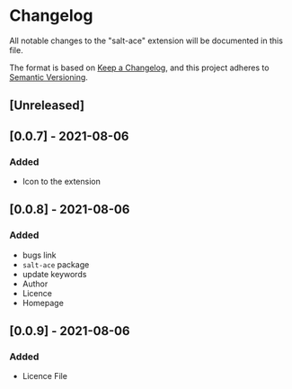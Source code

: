 # Changelog

All notable changes to the "salt-ace" extension will be documented in this file.

The format is based on [Keep a Changelog](https://keepachangelog.com/en/1.0.0/),
and this project adheres to [Semantic Versioning](https://semver.org/spec/v2.0.0.html).

## [Unreleased]

## [0.0.7] - 2021-08-06

### Added

- Icon to the extension

## [0.0.8] - 2021-08-06

### Added

- bugs link
- `salt-ace` package
- update keywords
- Author
- Licence
- Homepage

## [0.0.9] - 2021-08-06

### Added

- Licence File
